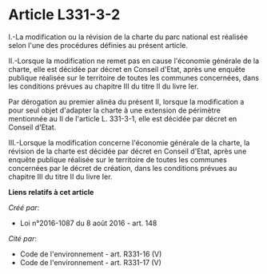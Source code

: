 # Article L331-3-2

I.-La modification ou la révision de la charte du parc national est réalisée selon l'une des procédures définies au présent
article. 

II.-Lorsque la modification ne remet pas en cause l'économie générale de la charte, elle est décidée par décret en Conseil
d'Etat, après une enquête publique réalisée sur le territoire de toutes les communes concernées, dans les conditions prévues
au chapitre III du titre II du livre Ier. 

Par dérogation au premier alinéa du présent II, lorsque la modification a pour seul objet d'adapter la charte à une extension
de périmètre mentionnée au II de l'article L. 331-3-1, elle est décidée par décret en Conseil d'Etat. 

III.-Lorsque la modification concerne l'économie générale de la charte, la révision de la charte est décidée par décret en
Conseil d'Etat, après une enquête publique réalisée sur le territoire de toutes les communes concernées par le décret de
création, dans les conditions prévues au chapitre III du titre II du livre Ier.

**Liens relatifs à cet article**

_Créé par_:

  - Loi n°2016-1087 du 8 août 2016 - art. 148

_Cité par_:

  - Code de l'environnement - art. R331-16 (V)
  - Code de l'environnement - art. R331-17 (V)

